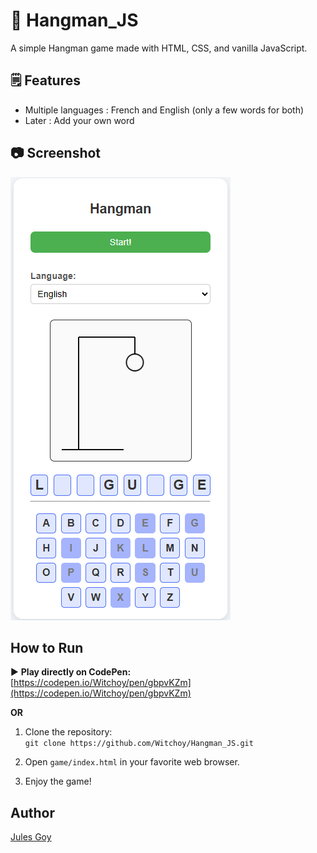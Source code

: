 # 🧍 Hangman_JS
A simple Hangman game made with HTML, CSS, and vanilla JavaScript.

## 🗒️ Features
- Multiple languages : French and English (only a few words for both)
- Later : Add your own word

## 📷 Screenshot
![Hangman game screenshot](img/HangmanGame.png "Hangman game screenshot")

## How to Run

▶️ **Play directly on CodePen:**  
[https://codepen.io/Witchoy/pen/gbpvKZm](https://codepen.io/Witchoy/pen/gbpvKZm)

**OR**

1. Clone the repository:  
   `git clone https://github.com/Witchoy/Hangman_JS.git`

2. Open `game/index.html` in your favorite web browser.

3. Enjoy the game!

## Author
[Jules Goy](https://github.com/Witchoy)
